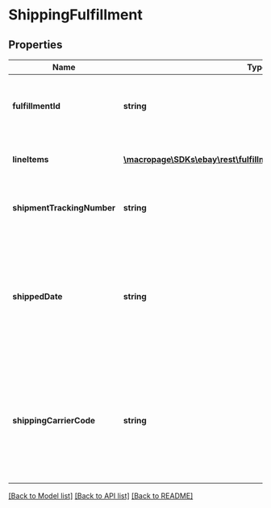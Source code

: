 # ShippingFulfillment

## Properties
Name | Type | Description | Notes
------------ | ------------- | ------------- | -------------
**fulfillmentId** | **string** | The unique identifier of the fulfillment; for example, 9405509699937003457459. This eBay-generated value is created with a successful createShippingFulfillment call. | [optional] 
**lineItems** | [**\macropage\SDKs\ebay\rest\fulfillment\Model\LineItemReference[]**](LineItemReference.md) | This array contains a list of one or more line items (and purchased quantity) to which the fulfillment applies. | [optional] 
**shipmentTrackingNumber** | **string** | The tracking number provided by the shipping carrier for the package shipped in this fulfillment. This field is returned if available. | [optional] 
**shippedDate** | **string** | The date and time that the fulfillment package was shipped. This timestamp is in ISO 8601 format, which uses the 24-hour Universal Coordinated Time (UTC) clock. This field should only be returned if the package has been shipped. Format: YYYY-MM-DDTHH:MM:SS.SSSZ Example: 2015-08-04T19:09:02.768Z | [optional] 
**shippingCarrierCode** | **string** | The eBay code identifying the shipping carrier for this fulfillment. This field is returned if available. Note: The Trading API&#39;s ShippingCarrierCodeType enumeration type contains the most current list of eBay shipping carrier codes and the countries served by each carrier. See ShippingCarrierCodeType. | [optional] 

[[Back to Model list]](../README.md#documentation-for-models) [[Back to API list]](../README.md#documentation-for-api-endpoints) [[Back to README]](../README.md)


